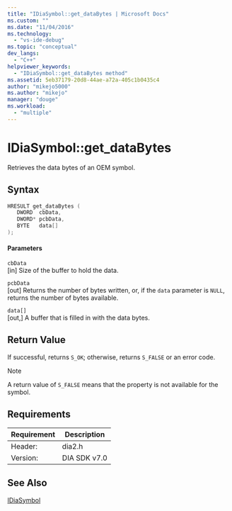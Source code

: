 ```yaml
---
title: "IDiaSymbol::get_dataBytes | Microsoft Docs"
ms.custom: ""
ms.date: "11/04/2016"
ms.technology: 
  - "vs-ide-debug"
ms.topic: "conceptual"
dev_langs: 
  - "C++"
helpviewer_keywords: 
  - "IDiaSymbol::get_dataBytes method"
ms.assetid: 5eb37179-20d8-44ae-a72a-405c1b0435c4
author: "mikejo5000"
ms.author: "mikejo"
manager: "douge"
ms.workload: 
  - "multiple"
---
```

# IDiaSymbol::get_dataBytes
Retrieves the data bytes of an OEM symbol.  
  
## Syntax  
  
```C++  
HRESULT get_dataBytes (   
   DWORD  cbData,  
   DWORD* pcbData,  
   BYTE   data[]  
);  
```  
  
#### Parameters  
 `cbData`  
 [in] Size of the buffer to hold the data.  
  
 `pcbData`  
 [out] Returns the number of bytes written, or, if the `data` parameter is `NULL`, returns the number of bytes available.  
  
 `data[]`  
 [out,] A buffer that is filled in with the data bytes.  
  
## Return Value  
 If successful, returns `S_OK`; otherwise, returns `S_FALSE` or an error code.  
  
> [!NOTE]
>  A return value of `S_FALSE` means that the property is not available for the symbol.  
  
## Requirements  
  
|Requirement|Description|  
|-----------------|-----------------|  
|Header:|dia2.h|  
|Version:|DIA SDK v7.0|  
  
## See Also  
 [IDiaSymbol](../../debugger/debug-interface-access/idiasymbol.md)